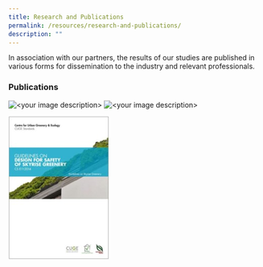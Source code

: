 ```yaml
---
title: Research and Publications
permalink: /resources/research-and-publications/
description: ""
---
```

In association with our partners, the results of our studies are published in various forms for dissemination to the industry and relevant professionals.

### Publications
<img style="width:400px;" alt="<your image description>" src="/images/</images/Icons/guidelines%20on%20design%20for%20safety%20of%20skyrise%20greenery_icon.jpg>">

<img style="width:200px;" alt="<your image description>" src="/images/</images/Icons/guidelines%20on%20design%20for%20safety%20of%20skyrise%20greenery_icon.jpg>">


![](/images/Icons/guidelines%20on%20design%20for%20safety%20of%20skyrise%20greenery_icon.jpg)